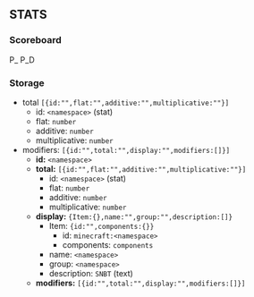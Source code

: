## STATS
### Scoreboard
P_<stat>
P_<stat>D


### Storage
- total `[{id:"",flat:"",additive:"",multiplicative:""}]`
  - id: `<namespace>` (stat)
  - flat: `number`
  - additive: `number`
  - multiplicative: `number`
- modifiers: `[{id:"",total:"",display:"",modifiers:[]}]`
  - __id:__ `<namespace>`
  - __total:__ `[{id:"",flat:"",additive:"",multiplicative:""}]`
    - id: `<namespace>` (stat)
    - flat: `number`
    - additive: `number`
    - multiplicative: `number`
  - __display:__ `{Item:{},name:"",group:"",description:[]}`
    - Item: `{id:"",components:{}}`
      - id: `minecraft:<namespace>`
      - components: `components`
    - name: `<namespace>`
    - group: `<namespace>`
    - description: `SNBT` (text)
  - __modifiers:__ `[{id:"",total:"",display:"",modifiers:[]}]`
